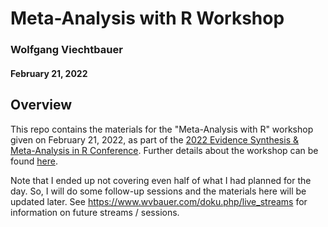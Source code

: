 # Meta-Analysis with R Workshop

### Wolfgang Viechtbauer

#### February 21, 2022

## Overview

This repo contains the materials for the "Meta-Analysis with R" workshop given on February 21, 2022, as part of the [2022 Evidence Synthesis & Meta-Analysis in R Conference](https://www.eshackathon.org/events/2022-01-ESMARConf2022.html). Further details about the workshop can be found [here](https://www.wvbauer.com/doku.php/workshop_ma_esmarconf).

Note that I ended up not covering even half of what I had planned for the day. So, I will do some follow-up sessions and the materials here will be updated later. See https://www.wvbauer.com/doku.php/live_streams for information on future streams / sessions.
